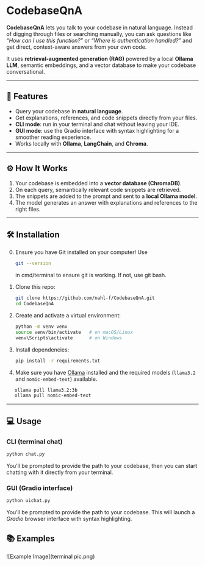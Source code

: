 # CodebaseQnA

**CodebaseQnA** lets you talk to your codebase in natural language. Instead of digging through files or searching manually, you can ask questions like *“How can I use this function?”* or *“Where is authentication handled?”* and get direct, context-aware answers from your own code.

It uses **retrieval-augmented generation (RAG)** powered by a local **Ollama LLM**, semantic embeddings, and a vector database to make your codebase conversational.

---

## 🚀 Features
- Query your codebase in **natural language**.
- Get explanations, references, and code snippets directly from your files.
- **CLI mode**: run in your terminal and chat without leaving your IDE.  
- **GUI mode**: use the Gradio interface with syntax highlighting for a smoother reading experience.
- Works locally with **Ollama**, **LangChain**, and **Chroma**.

---

## ⚙️ How It Works
1. Your codebase is embedded into a **vector database (ChromaDB)**.  
2. On each query, semantically relevant code snippets are retrieved.  
3. The snippets are added to the prompt and sent to a **local Ollama model**.  
4. The model generates an answer with explanations and references to the right files.  

---

## 🛠️ Installation
0. Ensure you have Git installed on your computer! 
    Use
    ```bash
    git --version
    ```
    in cmd/terminal to ensure git is working. If not, use git bash.

1. Clone this repo:
   ```bash
   git clone https://github.com/nahl-f/CodebaseQnA.git
   cd CodebaseQnA
   ```

2. Create and activate a virtual environment:
   ```bash
   python -m venv venv
   source venv/bin/activate   # on macOS/Linux
   venv\Scripts\activate      # on Windows
   ```

3. Install dependencies:
   ```bash
   pip install -r requirements.txt
   ```

4. Make sure you have [Ollama](https://ollama.ai/) installed and the required models (`llama3.2` and `nomic-embed-text`) available.
```bash
   ollama pull llama3.2:3b
   ollama pull nomic-embed-text
   ```

---

## 💻 Usage

### CLI (terminal chat)
```bash
python chat.py
```
You’ll be prompted to provide the path to your codebase, then you can start chatting with it directly from your terminal.

### GUI (Gradio interface)
```bash
python uichat.py
```
You’ll be prompted to provide the path to your codebase. This will launch a *Gradio* browser interface with syntax highlighting.

## 📚 Examples
![Example Image](terminal pic.png)
